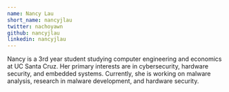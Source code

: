 ```yaml
---
name: Nancy Lau
short_name: nancyjlau
twitter: nachoyawn
github: nancyjlau
linkedin: nancyjlau
---
```


Nancy is a 3rd year student studying computer engineering and economics at UC Santa Cruz. Her primary interests are in cybersecurity, hardware security, and embedded systems. Currently, she is working on malware analysis, research in malware development, and hardware security.